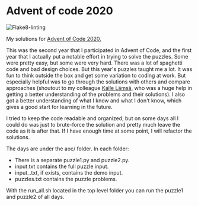 # Advent of code 2020

![Flake8-linting](https://github.com/jounilammi/adventofcode2020/workflows/Flake8-linting/badge.svg)


My solutions for [Advent of Code 2020.](https://www.adventofcode.com)

This was the second year that I participated in Advent of Code,
and the first year that I actually put a notable effort in trying
to solve the puzzles. Some were pretty easy, but some were very hard. There was a lot of 
spaghetti code and bad design choices. But this year's puzzles taught me a lot. It was fun to think outside the box and
get some variation to coding at work. But especially helpful was to go through 
the solutions with others and compare approaches (shoutout to my colleague [Kalle Lämsä](https://github.com/coocos), 
who was a huge help in getting a better understanding of the problems and their solutions). I also got a better 
understanding of what I know and what I don't know, which gives a good start for learning in the future.


I tried to keep the code readable and organized, but on some days all I could do was just to brute-force the solution 
and pretty much leave the code as it is after that. If I have enough time at some point, I will refactor the solutions.

The days are under the aoc/ folder. In each folder:
- There is a separate puzzle1.py and puzzle2.py.
- input.txt contains the full puzzle input.
- input_.txt, if exists, contains the demo input.
- puzzles.txt contains the puzzle problems.  

With the run_all.sh located in the top level folder you can run the puzzle1 and puzzle2 of all days.
